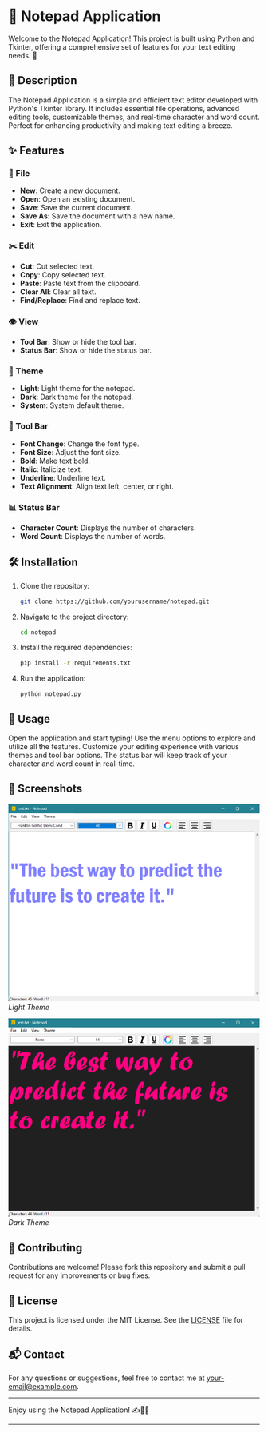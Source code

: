 # 📝 Notepad Application

Welcome to the Notepad Application! This project is built using Python and Tkinter, offering a comprehensive set of features for your text editing needs. 🎉

## 📖 Description

The Notepad Application is a simple and efficient text editor developed with Python's Tkinter library. It includes essential file operations, advanced editing tools, customizable themes, and real-time character and word count. Perfect for enhancing productivity and making text editing a breeze.

## ✨ Features

### 📂 File
- **New**: Create a new document.
- **Open**: Open an existing document.
- **Save**: Save the current document.
- **Save As**: Save the document with a new name.
- **Exit**: Exit the application.

### ✂️ Edit
- **Cut**: Cut selected text.
- **Copy**: Copy selected text.
- **Paste**: Paste text from the clipboard.
- **Clear All**: Clear all text.
- **Find/Replace**: Find and replace text.

### 👁️ View
- **Tool Bar**: Show or hide the tool bar.
- **Status Bar**: Show or hide the status bar.

### 🎨 Theme
- **Light**: Light theme for the notepad.
- **Dark**: Dark theme for the notepad.
- **System**: System default theme.

### 🔧 Tool Bar
- **Font Change**: Change the font type.
- **Font Size**: Adjust the font size.
- **Bold**: Make text bold.
- **Italic**: Italicize text.
- **Underline**: Underline text.
- **Text Alignment**: Align text left, center, or right.

### 📊 Status Bar
- **Character Count**: Displays the number of characters.
- **Word Count**: Displays the number of words.

## 🛠️ Installation

1. Clone the repository:
    ```sh
    git clone https://github.com/yourusername/notepad.git
    ```
2. Navigate to the project directory:
    ```sh
    cd notepad
    ```
3. Install the required dependencies:
    ```sh
    pip install -r requirements.txt
    ```
4. Run the application:
    ```sh
    python notepad.py
    ```

## 🚀 Usage

Open the application and start typing! Use the menu options to explore and utilize all the features. Customize your editing experience with various themes and tool bar options. The status bar will keep track of your character and word count in real-time.

## 📸 Screenshots

![Notepad Light Theme](screenshots/light_theme.png)
*Light Theme*

![Notepad Dark Theme](screenshots/dark_theme.png)
*Dark Theme*

## 🤝 Contributing

Contributions are welcome! Please fork this repository and submit a pull request for any improvements or bug fixes.

## 📜 License

This project is licensed under the MIT License. See the [LICENSE](LICENSE) file for details.

## 📬 Contact

For any questions or suggestions, feel free to contact me at [your-email@example.com](mailto:amankrshawyt@gmail.com).

---

Enjoy using the Notepad Application! ✍️📝✨

---
